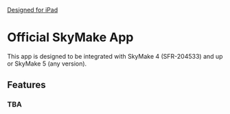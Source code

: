 [Designed for iPad](https://forthebadge.com/images/badges/made-with-swift.svg)
# Official SkyMake App
This app is designed to be integrated with SkyMake 4 (SFR-204533) and up or SkyMake 5 (any version).

## Features
### TBA

